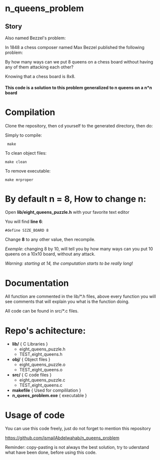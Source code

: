 # n_queens_problem
## Story
Also named Bezzel's problem:

In 1848 a chess composer named Max Bezzel published the following problem:

By how many ways can we put 8 queens on a chess board without having any of them attacking each other?

Knowing that a chess board is 8x8.

#### This code is a solution to this problem generalized to n queens on a n*n board
# Compilation
Clone the repository, then cd yourself to the generated directory, then do:

Simply to compile: 
    
     make
     
To clean object files:
    
    make clean
    
To remove executable:
    
    make mrproper
# By default n = 8, How to change n:
Open **lib/eight_queens_puzzle.h** with your favorite text editor

You will find **line 6**:
    
    #define SIZE_BOARD 8
    
Change **8** to any other value, then recompile.

*Exemple*: changing 8 by 10, will tell you by how many ways can you put 10 queens on a 10x10 board, without any attack.

*Warning: starting at 14, the computation starts to be really long*!
# Documentation
All function are commented in the lib/*.h files, above every function you will see comments that will explain you
what is the function doing.

All code can be found in src/*.c files.
    
# Repo's achitecture:
- **lib/**   { C Libraries }
  - eight_queens_puzzle.h  
  - TEST_eight_queens.h 
- **obj/**   { Object files }
  - eight_queens_puzzle.o
  - TEST_eight_queens.o
- **src/**   { C code files }
  - eight_queens_puzzle.c
  - TEST_eight_queens.c
- **makefile** { Used for compililation }
- **n_quees_problem.exe** { executable }

# Usage of code
You can use this code freely, just do not forget to mention this repository

https://github.com/ismailAbdelwahab/n_queens_problem

Reminder: copy-pasting is not always the best solution, try to uderstand what have been done,
before using this code.

